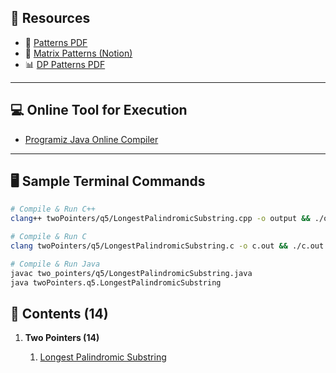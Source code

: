 ## 📘 Resources

- 🚀 [Patterns PDF](https://github.com/SaiAshish9/PDF_Notes/blob/main/Problem%20Solving%20Patterns_compressed.pdf)  
- 🧮 [Matrix Patterns (Notion)](https://weak-bunny-372.notion.site/Matrix-Patterns-11544a9e7db180cf9308f9473cfe4f85?pvs=74)  
- 📊 [DP Patterns PDF](https://github.com/SaiAshish9/PDF_Notes/blob/main/DP_Conceptual_Patterns.pdf)  

---

## 💻 Online Tool for Execution
- [Programiz Java Online Compiler](https://www.programiz.com/java-programming/online-compiler/)

---

## 🖥️ Sample Terminal Commands

```bash
# Compile & Run C++
clang++ twoPointers/q5/LongestPalindromicSubstring.cpp -o output && ./output  # use -std=c++17 if needed

# Compile & Run C
clang twoPointers/q5/LongestPalindromicSubstring.c -o c.out && ./c.out

# Compile & Run Java
javac two_pointers/q5/LongestPalindromicSubstring.java
java twoPointers.q5.LongestPalindromicSubstring
```

## 📂 Contents (14)

1. **Two Pointers (14)**
    
    1. [Longest Palindromic Substring](./5/LongestPalindromicSubstring.java)
